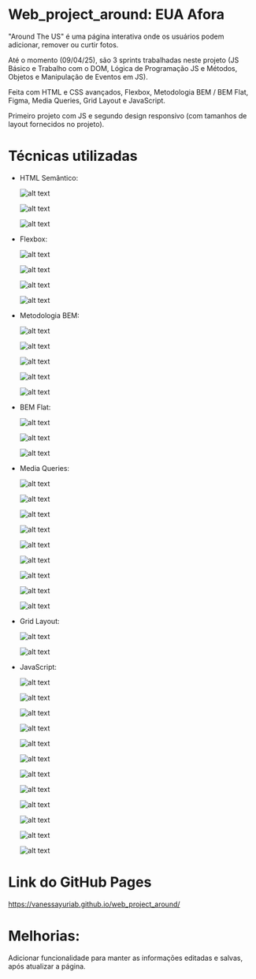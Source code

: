 # Web_project_around: EUA Afora

"Around The US" é uma página interativa onde os usuários podem adicionar, remover ou curtir fotos.

Até o momento (09/04/25), são 3 sprints trabalhadas neste projeto (JS Básico e Trabalho com o DOM, Lógica de Programação JS e Métodos, Objetos e Manipulação de Eventos em JS).

Feita com HTML e CSS avançados, Flexbox, Metodologia BEM / BEM Flat, Figma, Media Queries, Grid Layout e JavaScript.

Primeiro projeto com JS e segundo design responsivo (com tamanhos de layout fornecidos no projeto).

# Técnicas utilizadas

- HTML Semântico:

  ![alt text](./images/readme/Semântica1.png)

  ![alt text](./images/readme/Semântica2.png)

  ![alt text](./images/readme/Semântica3.png)

- Flexbox:

  ![alt text](./images/readme/Flexbox1.png)

  ![alt text](./images/readme/Flexbox2.png)

  ![alt text](./images/readme/Flexbox3.png)

  ![alt text](./images/readme/Flexbox4.png)

- Metodologia BEM:

  ![alt text](./images/readme/BEM1.png)

  ![alt text](./images/readme/BEM2.png)

  ![alt text](./images/readme/BEM3.png)

  ![alt text](./images/readme/BEM4.png)

  ![alt text](./images/readme/BEM5.png)

- BEM Flat:

  ![alt text](./images/readme/BEM-Flat1.png)

  ![alt text](./images/readme/BEM-Flat2.png)

  ![alt text](./images/readme/BEM-Flat3.png)

- Media Queries:

  ![alt text](./images/readme/Media-Queries1.png)

  ![alt text](./images/readme/Media-Queries2.png)

  ![alt text](./images/readme/Media-Queries3.png)

  ![alt text](./images/readme/Media-Queries4.png)

  ![alt text](./images/readme/Media-Queries5.png)

  ![alt text](./images/readme/Media-Queries6.png)

  ![alt text](./images/readme/Media-Queries7.png)

  ![alt text](./images/readme/Media-Queries8.png)

  ![alt text](./images/readme/Media-Queries9.png)

- Grid Layout:

  ![alt text](./images/readme/Grid1.png)

  ![alt text](./images/readme/Grid2.png)

- JavaScript:

  ![alt text](./images/readme/JS1-template.png)

  ![alt text](./images/readme/JS2-open_edt.png)

  ![alt text](./images/readme/JS3-msg_error_toggle_button.png)

  ![alt text](./images/readme/JS4-save_infos.png)

  ![alt text](./images/readme/JS5-add_card.png)

  ![alt text](./images/readme/JS6-btns_card.png)

  ![alt text](./images/readme/JS7-open_card.png)

  ![alt text](./images/readme/JS8-close_popups.png)

  ![alt text](./images/readme/JS9-validation1.png)

  ![alt text](./images/readme/JS10%20-%20validation2.png)

  ![alt text](./images/readme/JS11%20-%20validation_obj.png)

  ![alt text](./images/readme/JS12%20-%20módulo_js.png)

# Link do GitHub Pages

https://vanessayuriab.github.io/web_project_around/

# Melhorias:

Adicionar funcionalidade para manter as informações editadas e salvas, após atualizar a página.
